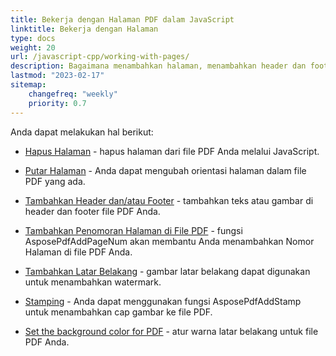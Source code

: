 ```yaml
---
title: Bekerja dengan Halaman PDF dalam JavaScript
linktitle: Bekerja dengan Halaman
type: docs
weight: 20
url: /javascript-cpp/working-with-pages/
description: Bagaimana menambahkan halaman, menambahkan header dan footer, memutar halaman yang dapat Anda ketahui di bagian ini. Aspose.PDF untuk JavaScript melalui C++ menjelaskan kepada Anda semua detail tentang topik ini.
lastmod: "2023-02-17"
sitemap:
    changefreq: "weekly"
    priority: 0.7
---
```


Anda dapat melakukan hal berikut:

- [Hapus Halaman](/pdf/javascript-cpp/delete-pages/) - hapus halaman dari file PDF Anda melalui JavaScript.
- [Putar Halaman](/pdf/javascript-cpp/rotate-pages/) - Anda dapat mengubah orientasi halaman dalam file PDF yang ada.
- [Tambahkan Header dan/atau Footer](/pdf/javascript-cpp/add-headers-and-footers-of-pdf-file/) - tambahkan teks atau gambar di header dan footer file PDF Anda.
- [Tambahkan Penomoran Halaman di File PDF](/pdf/javascript-cpp/add-page-number/) - fungsi AsposePdfAddPageNum akan membantu Anda menambahkan Nomor Halaman di file PDF Anda.

- [Tambahkan Latar Belakang](/pdf/javascript-cpp/add-backgrounds/) - gambar latar belakang dapat digunakan untuk menambahkan watermark.
- [Stamping](/pdf/javascript-cpp/stamping/) - Anda dapat menggunakan fungsi AsposePdfAddStamp untuk menambahkan cap gambar ke file PDF.
- [Set the background color for PDF](/pdf/javascript-cpp/set-background-color/) - atur warna latar belakang untuk file PDF Anda.